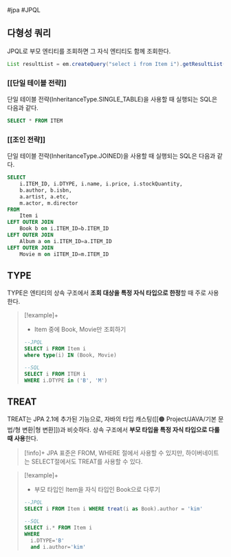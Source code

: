 #jpa #JPQL


## 다형성 쿼리
JPQL로 부모 엔티티를 조회하면 그 자식 엔티티도 함께 조회한다.

```java
List resultList = em.createQuery("select i from Item i").getResultList();
```

### [[단일 테이블 전략]]
단일 테이블 전략(InheritanceType.SINGLE_TABLE)을 사용할 때 실행되는 SQL은 다음과 같다.

```sql
SELECT * FROM ITEM
```

### [[조인 전략]]
단일 테이블 전략(InheritanceType.JOINED)을 사용할 때 실행되는 SQL은 다음과 같다.

```sql
SELECT
	i.ITEM_ID, i.DTYPE, i.name, i.price, i.stockQuantity,
	b.author, b.isbn,
	a.artist, a.etc,
	m.actor, m.director
FROM
	Item i
LEFT OUTER JOIN
	Book b on i.ITEM_ID=b.ITEM_ID
LEFT OUTER JOIN
	Album a on i.ITEM_ID=a.ITEM_ID
LEFT OUTER JOIN
	Movie m on iITEM_ID=m.ITEM_ID

```

## TYPE
TYPE은 엔티티의 상속 구조에서 **조회 대상을 특정 자식 타입으로 한정**할 때 주로 사용한다.

> [!example]+ 
> + Item 중에 Book, Movie만 조회하기
> ```sql
> --JPQL
> SELECT i FROM Item i
> where type(i) IN (Book, Movie)
> 
> --SQL
> SELECT i FROM ITEM i
> WHERE i.DTYPE in ('B', 'M')
> ```

## TREAT
TREAT는 JPA 2.1에 추가된 기능으로, 자바의 타입 캐스팅([[🟠 Project/JAVA/기본 문법/형 변환|형 변환]])과 비슷하다. 상속 구조에서 **부모 타입을 특정 자식 타입으로 다룰 때 사용**한다.

> [!info]+ 
> JPA 표준은 FROM, WHERE 절에서 사용할 수 있지만, 하이버네이트는 SELECT절에서도 TREAT를 사용할 수 있다.

> [!example]+ 
> + 부모 타입인 Item을 자식 타입인 Book으로 다루기
> ```sql
> --JPQL
> SELECT i FROM Item i WHERE treat(i as Book).author = 'kim'
> 
> --SQL
> SELECT i.* FROM Item i
> WHERE
> 	i.DTYPE='B'
> 	and i.author='kim'
> ```